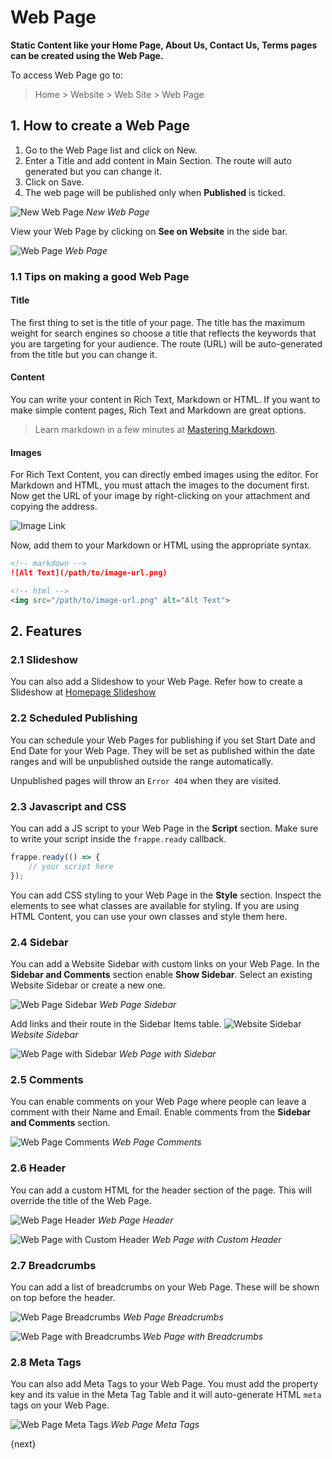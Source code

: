 <!-- add-breadcrumbs -->
# Web Page

**Static Content like your Home Page, About Us, Contact Us, Terms pages can be
created using the Web Page.**

To access Web Page go to:

> Home > Website > Web Site > Web Page

## 1. How to create a Web Page

1. Go to the Web Page list and click on New.
1. Enter a Title and add content in Main Section. The route will auto generated
   but you can change it.
1. Click on Save.
1. The web page will be published only when **Published** is ticked.

![New Web Page](/docs/assets/img/website/new-web-page.png)
*New Web Page*

View your Web Page by clicking on **See on Website** in the side bar.

![Web Page](/docs/assets/img/website/web-page.png)
*Web Page*

### 1.1 Tips on making a good Web Page

####  Title

The first thing to set is the title of your page. The title has the maximum
weight for search engines so choose a title that reflects the keywords that you
are targeting for your audience. The route (URL) will be auto-generated from the
title but you can change it.

#### Content

You can write your content in Rich Text, Markdown or HTML. If you want to make
simple content pages, Rich Text and Markdown are great options.

> Learn markdown in a few minutes at [Mastering Markdown](https://guides.github.com/features/mastering-markdown/).

#### Images

For Rich Text Content, you can directly embed images using the editor. For
Markdown and HTML, you must attach the images to the document first. Now get the
URL of your image by right-clicking on your attachment and copying the address.

![Image Link](/docs/assets/img/website/get-image-link.png)

Now, add them to your Markdown or HTML using the appropriate syntax.

```md
<!-- markdown -->
![Alt Text](/path/to/image-url.png)

<!-- html -->
<img src="/path/to/image-url.png" alt="Alt Text">
```

## 2. Features

### 2.1 Slideshow

You can also add a Slideshow to your Web Page. Refer how to create a Slideshow
at [Homepage Slideshow](/docs/user/manual/en/website/homepage#22-homepage-slideshow)

### 2.2 Scheduled Publishing

You can schedule your Web Pages for publishing if you set Start Date and End
Date for your Web Page. They will be set as published within the date ranges and
will be unpublished outside the range automatically.

Unpublished pages will throw an `Error 404` when they are visited.

### 2.3 Javascript and CSS

You can add a JS script to your Web Page in the **Script** section. Make sure to
write your script inside the `frappe.ready` callback.

```js
frappe.ready(() => {
	// your script here
});
```

You can add CSS styling to your Web Page in the **Style** section. Inspect the
elements to see what classes are available for styling. If you are using HTML
Content, you can use your own classes and style them here.

### 2.4 Sidebar

You can add a Website Sidebar with custom links on your Web Page. In the
**Sidebar and Comments** section enable **Show Sidebar**. Select an existing
Website Sidebar or create a new one.

![Web Page Sidebar](/docs/assets/img/website/web-page-sidebar.png)
*Web Page Sidebar*

Add links and their route in the Sidebar Items table.
![Website Sidebar](/docs/assets/img/website/new-website-sidebar.png)
*Website Sidebar*

![Web Page with Sidebar](/docs/assets/img/website/web-page-with-sidebar.png)
*Web Page with Sidebar*

### 2.5 Comments

You can enable comments on your Web Page where people can leave a comment with
their Name and Email. Enable comments from the **Sidebar and Comments** section.

![Web Page Comments](/docs/assets/img/website/web-page-comments.gif)
*Web Page Comments*

### 2.6 Header

You can add a custom HTML for the header section of the page. This will override
the title of the Web Page.

![Web Page Header](/docs/assets/img/website/web-page-header.png)
*Web Page Header*

![Web Page with Custom Header](/docs/assets/img/website/web-page-with-custom-header.png)
*Web Page with Custom Header*

### 2.7 Breadcrumbs

You can add a list of breadcrumbs on your Web Page. These will be shown on top
before the header.

![Web Page Breadcrumbs](/docs/assets/img/website/web-page-breadcrumbs.png)
*Web Page Breadcrumbs*

![Web Page with Breadcrumbs](/docs/assets/img/website/web-page-with-breadcrumbs.png)
*Web Page with Breadcrumbs*

### 2.8 Meta Tags

You can also add Meta Tags to your Web Page. You must add the property key and
its value in the Meta Tag Table and it will auto-generate HTML `meta` tags on
your Web Page.

![Web Page Meta Tags](/docs/assets/img/website/web-page-meta-tags.gif)
*Web Page Meta Tags*

{next}
